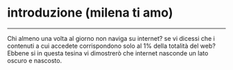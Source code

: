 # introduzione (milena ti amo)
---

Chi almeno una volta al giorno non naviga su internet? se vi dicessi che i contenuti a cui accedete corrispondono solo al 1% della totalità del web?
Ebbene si in questa tesina vi dimostrerò che internet nasconde un lato oscuro e nascosto.
